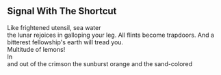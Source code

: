 Signal With The Shortcut
------------------------
Like frightened utensil, sea water  
the lunar rejoices in galloping your leg. All flints become trapdoors. And a bitterest fellowship's earth will tread you.  
Multitude of lemons!  
In  
and out of the crimson the sunburst orange and the sand-colored  
